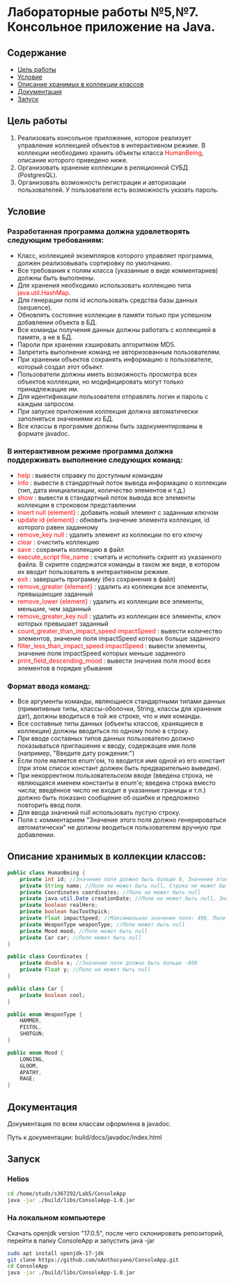 # Лабораторные работы №5,№7. Консольное приложение на Java.

## Содержание

- [Цель работы](#Цель-работы)
- [Условие](#Условие)
- [Описание хранимых в коллекции классов](#Описание-хранимых-в-коллекции-классов)
- [Документация](#Документация)
- [Запуск](#Запуск)


## Цель работы
1. Реализовать консольное приложение, которое реализует управление коллекцией объектов в интерактивном режиме. В коллекции необходимо хранить объекты класса  <span style="color:red">HumanBeing</span>, описание которого приведено ниже.
2. Организовать хранение коллекции в реляционной СУБД (PostgresQL). 
3. Организовать возможность регистрации и авторизации пользователей. У пользователя есть возможность указать пароль.

## Условие

### Разработанная программа должна удовлетворять следующим требованиям:

- Класс, коллекцией экземпляров которого управляет программа, должен реализовывать сортировку по умолчанию.
- Все требования к полям класса (указанные в виде комментариев) должны быть выполнены.
- Для хранения необходимо использовать коллекцию типа <span style="color:red">java.util.HashMap</span>.
- Для генерации поля id использовать средства базы данных (sequence).
- Обновлять состояние коллекции в памяти только при успешном добавлении объекта в БД.
- Все команды получения данных должны работать с коллекцией в памяти, а не в БД.
- Пароли при хранении хэшировать алгоритмом MD5.
- Запретить выполнение команд не авторизованным пользователям.
- При хранении объектов сохранять информацию о пользователе, который создал этот объект. 
- Пользователи должны иметь возможность просмотра всех объектов коллекции, но модифицировать могут только принадлежащие им.
- Для идентификации пользователя отправлять логин и пароль с каждым запросом.
- При запуске приложения коллекция должна автоматически заполняться значениями из БД.
- Все классы в программе должны быть задокументированы в формате javadoc.

### В интерактивном режиме программа должна поддерживать выполнение следующих команд:

- <span style="color:red">help</span> : вывести справку по доступным командам
- <span style="color:red">info</span> : вывести в стандартный поток вывода информацию о коллекции (тип, дата инициализации, количество элементов и т.д.)
- <span style="color:red">show</span> : вывести в стандартный поток вывода все элементы коллекции в строковом представлении
- <span style="color:red">insert null {element}</span> : добавить новый элемент с заданным ключом
- <span style="color:red">update id {element}</span> : обновить значение элемента коллекции, id которого равен заданному
- <span style="color:red">remove_key null</span> : удалить элемент из коллекции по его ключу
- <span style="color:red">clear</span> : очистить коллекцию
- <span style="color:red">save</span> : сохранить коллекцию в файл
- <span style="color:red">execute_script file_name</span> : считать и исполнить скрипт из указанного файла. В скрипте содержатся команды в таком же виде, в котором их вводит пользователь в интерактивном режиме.
- <span style="color:red">exit</span> : завершить программу (без сохранения в файл)
- <span style="color:red">remove_greater {element}</span> : удалить из коллекции все элементы, превышающие заданный
- <span style="color:red">remove_lower {element}</span> : удалить из коллекции все элементы, меньшие, чем заданный
- <span style="color:red">remove_greater_key null</span> : удалить из коллекции все элементы, ключ которых превышает заданный
- <span style="color:red">count_greater_than_impact_speed impactSpeed</span> : вывести количество элементов, значение поля impactSpeed которых больше заданного
- <span style="color:red">filter_less_than_impact_speed impactSpeed</span> : вывести элементы, значение поля impactSpeed которых меньше заданного
- <span style="color:red">print_field_descending_mood</span> : вывести значения поля mood всех элементов в порядке убывания

### Формат ввода команд:

- Все аргументы команды, являющиеся стандартными типами данных (примитивные типы, классы-оболочки, String, классы для хранения дат), должны вводиться в той же строке, что и имя команды.
- Все составные типы данных (объекты классов, хранящиеся в коллекции) должны вводиться по одному полю в строку.
- При вводе составных типов данных пользователю должно показываться приглашение к вводу, содержащее имя поля (например, "Введите дату рождения:")
- Если поле является enum'ом, то вводится имя одной из его констант (при этом список констант должен быть предварительно выведен).
- При некорректном пользовательском вводе (введена строка, не являющаяся именем константы в enum'е; введена строка вместо числа; введённое число не входит в указанные границы и т.п.) должно быть показано сообщение об ошибке и предложено повторить ввод поля.
- Для ввода значений null использовать пустую строку.
- Поля с комментарием "Значение этого поля должно генерироваться автоматически" не должны вводиться пользователем вручную при добавлении.

## Описание хранимых в коллекции классов:

``` java
public class HumanBeing {
    private int id; //Значение поля должно быть больше 0, Значение этого поля должно быть уникальным, Значение этого поля должно генерироваться автоматически
    private String name; //Поле не может быть null, Строка не может быть пустой
    private Coordinates coordinates; //Поле не может быть null
    private java.util.Date creationDate; //Поле не может быть null, Значение этого поля должно генерироваться автоматически
    private boolean realHero;
    private boolean hasToothpick;
    private Float impactSpeed; //Максимальное значение поля: 496, Поле может быть null
    private WeaponType weaponType; //Поле может быть null
    private Mood mood; //Поле может быть null
    private Car car; //Поле может быть null
}
```

``` java
public class Coordinates {
    private double x; //Значение поля должно быть больше -809
    private Float y; //Поле не может быть null
}
```

``` java 
public class Car {
    private boolean cool;
}
```

``` java
public enum WeaponType {
    HAMMER,
    PISTOL,
    SHOTGUN;
}
```

``` java
public enum Mood {
    LONGING,
    GLOOM,
    APATHY,
    RAGE;
}
```

## Документация
Документация по всем классам оформлена в javadoc. 

Путь к документации: build/docs/javadoc/index.html

## Запуск

### Helios
```bash
cd /home/studs/s367292/Lab5/ConsoleApp
java -jar ./build/libs/ConsoleApp-1.0.jar
```

### На локальном компьютере
Скачать openjdk version "17.0.5", после чего склонировать репозиторий, перейти в папку ConsoleApp и запустить java -jar
```bash
sudo apt install openjdk-17-jdk 
git clone https://github.com/oAnthocyane/ConsoleApp.git
cd ConsoleApp
java -jar ./build/libs/ConsoleApp-1.0.jar
```